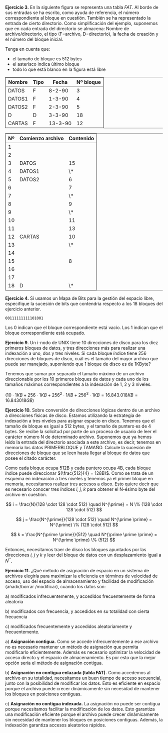 **Ejercicio 3.** En la siguiente figura se representa una tabla *FAT*. Al borde de
   sus entradas se ha escrito, como ayuda de referencia, el número correspondiente
   al bloque en cuestión. También se ha representado la entrada de cierto
   directorio. Como simplificación del ejemplo, suponemos que en cada entrada
   del directorio se almacena: Nombre de archivo/directorio, el tipo (F=archivo,
   D=directorio), la fecha de creación y el número del bloque inicial.

Tenga en cuenta que:
-   el tamaño de bloque es 512 bytes
-   el asterisco indica último bloque
-   todo lo que está blanco en la figura está libre

<table border="2" cellspacing="0" cellpadding="6" rules="groups" frame="hsides">


<colgroup>
<col  class="left" />

<col  class="left" />

<col  class="right" />

<col  class="right" />
</colgroup>
<thead>
<tr>
<th scope="col" class="left">Nombre</th>
<th scope="col" class="left">Tipo</th>
<th scope="col" class="right">Fecha</th>
<th scope="col" class="right">Nº bloque</th>
</tr>
</thead>

<tbody>
<tr>
<td class="left">DATOS</td>
<td class="left">F</td>
<td class="right">8-2-90</td>
<td class="right">3</td>
</tr>


<tr>
<td class="left">DATOS1</td>
<td class="left">F</td>
<td class="right">1-3-90</td>
<td class="right">4</td>
</tr>


<tr>
<td class="left">DATOS2</td>
<td class="left">F</td>
<td class="right">2-3-90</td>
<td class="right">5</td>
</tr>


<tr>
<td class="left">D</td>
<td class="left">D</td>
<td class="right">3-3-90</td>
<td class="right">18</td>
</tr>


<tr>
<td class="left">CARTAS</td>
<td class="left">F</td>
<td class="right">13-3-90</td>
<td class="right">12</td>
</tr>
</tbody>
</table>

<table border="2" cellspacing="0" cellpadding="6" rules="groups" frame="hsides">


<colgroup>
<col  class="right" />

<col  class="left" />

<col  class="right" />
</colgroup>
<thead>
<tr>
<th scope="col" class="right">Nº</th>
<th scope="col" class="left">Comienzo archivo</th>
<th scope="col" class="right">Contenido</th>
</tr>
</thead>

<tbody>
<tr>
<td class="right">1</td>
<td class="left">&#xa0;</td>
<td class="right">&#xa0;</td>
</tr>


<tr>
<td class="right">2</td>
<td class="left">&#xa0;</td>
<td class="right">&#xa0;</td>
</tr>


<tr>
<td class="right">3</td>
<td class="left">DATOS</td>
<td class="right">15</td>
</tr>


<tr>
<td class="right">4</td>
<td class="left">DATOS1</td>
<td class="right">\*</td>
</tr>


<tr>
<td class="right">5</td>
<td class="left">DATOS2</td>
<td class="right">6</td>
</tr>


<tr>
<td class="right">6</td>
<td class="left">&#xa0;</td>
<td class="right">7</td>
</tr>


<tr>
<td class="right">7</td>
<td class="left">&#xa0;</td>
<td class="right">\*</td>
</tr>


<tr>
<td class="right">8</td>
<td class="left">&#xa0;</td>
<td class="right">9</td>
</tr>


<tr>
<td class="right">9</td>
<td class="left">&#xa0;</td>
<td class="right">\*</td>
</tr>


<tr>
<td class="right">10</td>
<td class="left">&#xa0;</td>
<td class="right">11</td>
</tr>


<tr>
<td class="right">11</td>
<td class="left">&#xa0;</td>
<td class="right">13</td>
</tr>


<tr>
<td class="right">12</td>
<td class="left">CARTAS</td>
<td class="right">10</td>
</tr>


<tr>
<td class="right">13</td>
<td class="left">&#xa0;</td>
<td class="right">\*</td>
</tr>


<tr>
<td class="right">14</td>
<td class="left">&#xa0;</td>
<td class="right">&#xa0;</td>
</tr>


<tr>
<td class="right">15</td>
<td class="left">&#xa0;</td>
<td class="right">8</td>
</tr>


<tr>
<td class="right">16</td>
<td class="left">&#xa0;</td>
<td class="right">&#xa0;</td>
</tr>


<tr>
<td class="right">17</td>
<td class="left">&#xa0;</td>
<td class="right">&#xa0;</td>
</tr>


<tr>
<td class="right">18</td>
<td class="left">D</td>
<td class="right">\*</td>
</tr>
</tbody>
</table>

**Ejercicio 4.** Si usamos un Mapa de Bits para la gestión del espacio libre, especifique la
   sucesión  de bits que contendría respecto a los 18 bloques del ejercicio
   anterior.  

`00111111111101001`  

Los 0 indican que el bloque correspondiente está vacío. Los 1 indican que el
bloque correspondiente está ocupado.

**Ejercicio 9.** Un i-nodo de UNIX tiene 10 direcciones de disco para los diez
primeros bloques de datos, y tres direcciones más para realizar una indexación a
uno, dos y tres niveles. Si cada bloque índice tiene 256 direcciones de bloques
de disco, cuál es el tamaño del mayor archivo que puede ser manejado, suponiendo
que 1 bloque de disco es de 1KByte?

Tenemos que sumar por separado el tamaño máximo de un archivo direccionable por
los 10 primeros bloques de datos y cada uno de los tamaños máximos
correspondientes a la indexación de 1, 2 y 3 niveles.

$(10 \cdot 1KB + 256 \cdot 1KB + 256^2 \cdot 1KB + 256^3 \cdot 1KB = 16.843.018KB = 16.843018GB)$

**Ejercicio 10.** Sobre conversión de direcciones lógicas dentro de un archivo a
direcciones físicas de disco. Estamos utilizando la estrategia de indexación a
tres niveles para asignar espacio en disco. Tenemos que el tamaño de bloque es
igual a 512 bytes, y el tamaño de puntero es de 4 bytes. Se recibe la solicitud
por parte de un proceso de usuario de leer el carácter número N de determinado
archivo. Suponemos que ya hemos leído la entrada del directorio asociada a este
archivo, es decir, tenemos en memoria los datos PRIMERBLOQUE y TAMAÑO. Calcule
la sucesión de direcciones de bloque que se leen hasta llegar al bloque de datos que posee el citado carácter.

Como cada bloque ocupa 512B y cada puntero ocupa 4B, cada bloque índice puede
direccionar $(\frac{512}{4} = 128B)$. Como se trata de un esquema en indexación
a tres niveles y tenemos ya el primer bloque en memoria,  necesitamos realizar
tres accesos a disco. Esto quiere decir que es necesario conocer tres índices
*i, j, k* para obtener el N-ésimo byte del archivo en cuestión.

$$ i = \frac{N}{128 \cdot 128 \cdot 512} \quad N^{\prime} = N \% (128 \cdot 128 \cdot 512) $$

$$ j = \frac{N^{\prime}}{128 \cdot 512} \quad N^{\prime \prime} = N^{\prime} \% (128 \cdot 512) $$

$$ k = \frac{N^{\prime \prime}}{512} \quad N^{\prime \prime \prime} = N^{\prime \prime} \% (512) $$

Entonces, necesitamos traer de disco los bloques apuntados por las direcciones
*i, j* y *k* y leer del bloque de datos con un desplazamiento igual a $N^{\prime \prime \prime}$.

**Ejercicio 11.** ¿Qué método de asignación de espacio en un sistema de archivos
elegiría para maximizar la eficiencia en términos de velocidad de acceso, uso
del espacio de almacenamiento y facilidad de modificación (añadir/borrar
/modificar), cuando los datos son:

a) modificados infrecuentemente, y accedidos frecuentemente de forma aleatoria

b) modificados con frecuencia, y accedidos en su totalidad con cierta frecuencia

c) modificados frecuentemente y accedidos aleatoriamente y frecuentemente.

a) **Asignación contigua.** Como se accede infrecuentemente a ese archivo no es
necesario mantener un método de asignación que permita modificarlo
eficientemente. Además es necesario optimizar la velocidad de acceso directo y
el espacio de almacenamiento. Es por esto que la mejor opción sería el método de
asignación contigua.

b) **Asignación no contigua enlazada (tabla FAT).** Como accedemos al archivo en su
totalidad, necesitamos un buen tiempo de acceso secuencial, junto con la
posibilidad de modificar los datos. Esto es eficiente en espacio porque el
archivo puede crecer dinámicamente sin necesidad de mantener los bloques en
posiciones contiguas.

c) **Asignación no contigua indexada.** La asignación no puede ser contigua porque necesitamos facilitar la modificación de los datos. Esto garantiza una modificación eficiente porque el archivo puede crecer dinámicamente sin necesidad de mantener los bloques en posiciones contiguas. Además, la indexación garantiza accesos aleatorios rápidos.
